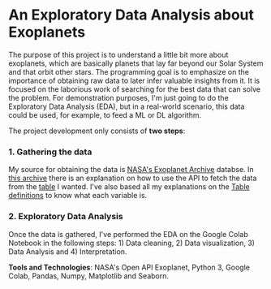 # An Exploratory Data Analysis about Exoplanets

The purpose of this project is to understand a little bit more about exoplanets, which are basically planets that lay far beyond our Solar System and that orbit other stars. The programming goal is to emphasize on the importance of obtaining raw data to later infer valuable insights from it. It is focused on the laborious work of searching for the best data that can solve the problem. For demonstration purposes, I'm just going to do the Exploratory Data Analysis (EDA), but in a real-world scenario, this data could be used, for example, to feed a ML or DL algorithm.

The project development only consists of **two steps**:

### 1. Gathering the data

My source for obtaining the data is [NASA's Exoplanet Archive](https://exoplanetarchive.ipac.caltech.edu/index.html) databse. In [this archive](https://exoplanetarchive.ipac.caltech.edu/docs/TAP/usingTAP.html) there is an explanation on how to use the API to fetch the data from the [table](https://exoplanetarchive.ipac.caltech.edu/cgi-bin/TblView/nph-tblView?app=ExoTbls&config=PS) I wanted. I've also based all my explanations on the [Table definitions](https://exoplanetarchive.ipac.caltech.edu/docs/API_PS_columns.html) to know what each variable is.

### 2. Exploratory Data Analysis

Once the data is gathered, I've performed the EDA on the Google Colab Notebook in the following steps: 1) Data cleaning, 2) Data visualization, 3) Data Analysis and 4) Interpretation.


**Tools and Technologies**: NASA's Open API Exoplanet, Python 3, Google Colab, Pandas, Numpy, Matplotlib and Seaborn.
